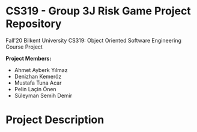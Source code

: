 # CS319 - Group 3J Risk Game Project Repository

Fall'20 Bilkent University CS319: Object Oriented Software Engineering Course Project

**Project Members:**
  - Ahmet Ayberk Yılmaz
  - Denizhan Kemeröz
  - Mustafa Tuna Acar
  - Pelin Laçin Önen
  - Süleyman Semih Demir
  
# Project Description

